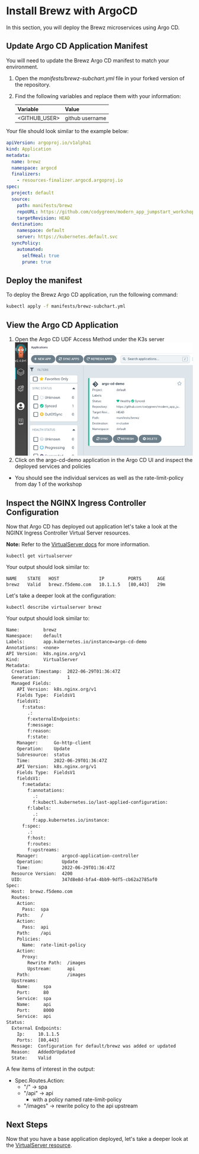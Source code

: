 # Install Brewz with ArgoCD

In this section, you will deploy the Brewz microservices using Argo CD.

## Update Argo CD Application Manifest

You will need to update the Brewz Argo CD manifest to match your environment.  

1. Open the *manifests/brewz-subchart.yml* file in your forked version of the repository.
2. Find the following variables and replace them with your information:

    | Variable        | Value           |
    |-----------------|-----------------|
    | <GITHUB_USER>   | github username |

Your file should look similar to the example below:

```yaml
apiVersion: argoproj.io/v1alpha1
kind: Application
metadata:
  name: brewz
  namespace: argocd
  finalizers:
    - resources-finalizer.argocd.argoproj.io
spec:
  project: default
  source:
    path: manifests/brewz
    repoURL: https://github.com/codygreen/modern_app_jumpstart_workshop.git
    targetRevision: HEAD
  destination:
    namespace: default
    server: https://kubernetes.default.svc
  syncPolicy:
    automated:
      selfHeal: true
      prune: true
```

## Deploy the manifest

To deploy the Brewz Argo CD application, run the following command:

```bash
kubectl apply -f manifests/brewz-subchart.yml
```

## View the Argo CD Application

1. Open the Argo CD UDF Access Method under the K3s server
  ![Argo CD Sync](../assets/argo_sync.jpg)
1. Click on the argo-cd-demo application in the Argo CD UI and inspect the deployed services and policies

- You should see the individual services as well as the rate-limit-policy from day 1 of the workshop

## Inspect the NGINX Ingress Controller Configuration

Now that Argo CD has deployed out application let's take a look at the NGINX Ingress Controller Virtual Server resources.

**Note:** Refer to the [VirtualServer docs](https://docs.nginx.com/nginx-ingress-controller/configuration/virtualserver-and-virtualserverroute-resources/) for more information.

```shell
kubectl get virtualserver
```

Your output should look similar to:

```shell
NAME    STATE   HOST               IP         PORTS      AGE
brewz   Valid   brewz.f5demo.com   10.1.1.5   [80,443]   29m
```

Let's take a deeper look at the configuration:

```shell
kubectl describe virtualserver brewz
```

Your output should look similar to:

```shell
Name:         brewz
Namespace:    default
Labels:       app.kubernetes.io/instance=argo-cd-demo
Annotations:  <none>
API Version:  k8s.nginx.org/v1
Kind:         VirtualServer
Metadata:
  Creation Timestamp:  2022-06-29T01:36:47Z
  Generation:          1
  Managed Fields:
    API Version:  k8s.nginx.org/v1
    Fields Type:  FieldsV1
    fieldsV1:
      f:status:
        .:
        f:externalEndpoints:
        f:message:
        f:reason:
        f:state:
    Manager:      Go-http-client
    Operation:    Update
    Subresource:  status
    Time:         2022-06-29T01:36:47Z
    API Version:  k8s.nginx.org/v1
    Fields Type:  FieldsV1
    fieldsV1:
      f:metadata:
        f:annotations:
          .:
          f:kubectl.kubernetes.io/last-applied-configuration:
        f:labels:
          .:
          f:app.kubernetes.io/instance:
      f:spec:
        .:
        f:host:
        f:routes:
        f:upstreams:
    Manager:         argocd-application-controller
    Operation:       Update
    Time:            2022-06-29T01:36:47Z
  Resource Version:  4200
  UID:               347d8e8d-bfa4-4bb9-9df5-cb62a2785af0
Spec:
  Host:  brewz.f5demo.com
  Routes:
    Action:
      Pass:  spa
    Path:    /
    Action:
      Pass:  api
    Path:    /api
    Policies:
      Name:  rate-limit-policy
    Action:
      Proxy:
        Rewrite Path:  /images
        Upstream:      api
    Path:              /images
  Upstreams:
    Name:     spa
    Port:     80
    Service:  spa
    Name:     api
    Port:     8000
    Service:  api
Status:
  External Endpoints:
    Ip:     10.1.1.5
    Ports:  [80,443]
  Message:  Configuration for default/brewz was added or updated
  Reason:   AddedOrUpdated
  State:    Valid
```

A few items of interest in the output:

- Spec.Routes.Action:
  - "/" -> spa
  - "/api" -> api
    - with a policy named rate-limit-policy
  - "/images" -> rewrite policy to the api upstream

## Next Steps

Now that you have a base application deployed, let's take a deeper look at the [VirtualServer resource](virtualserver.md).
